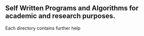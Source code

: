 ## Self Written Programs and Algorithms for academic and research purposes.
Each directory contains further help
